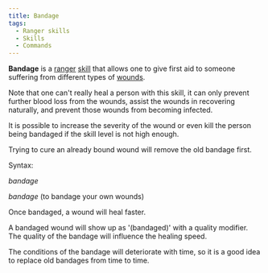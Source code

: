 ```yaml
---
title: Bandage
tags:
  - Ranger skills
  - Skills
  - Commands
---
```

**Bandage** is a [ranger](general "wikilink") [skill](skill "wikilink")
that allows one to give first aid to someone suffering from different
types of [wounds](wound "wikilink").

Note that one can't really heal a person with this skill, it can only
prevent further blood loss from the wounds, assist the wounds in
recovering naturally, and prevent those wounds from becoming infected.

It is possible to increase the severity of the wound or even kill the
person being bandaged if the skill level is not high enough.

Trying to cure an already bound wound will remove the old bandage first.

Syntax:


*bandage <victim>*

*bandage* (to bandage your own wounds)

Once bandaged, a wound will heal faster.

A bandaged wound will show up as '(bandaged)' with a quality modifier.
The quality of the bandage will influence the healing speed.

The conditions of the bandage will deteriorate with time, so it is a
good idea to replace old bandages from time to time.
  